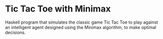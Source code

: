 # Tic Tac Toe with Minimax
Haskell program that simulates the classic game Tic Tac Toe to play against an intelligent agent designed using the Minimax algorithm, to make optimal decisions.
